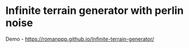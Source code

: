 # Infinite terrain generator with perlin noise
Demo - https://romanppp.github.io/Infinite-terrain-generator/
